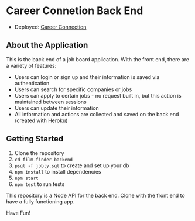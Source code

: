 # Career Connetion Back End

 - Deployed: [Career Connection](http://career-connection.demo.nickweeden.com/)

## About the Application

This is the back end of a job board application. With the front end, there are a variety of features:

 - Users can login or sign up and their information is saved via authentication
 - Users can search for specific companies or jobs
 - Users can apply to certain jobs - no request built in, but this action is maintained between sessions
 - Users can update their information
 - All information and actions are collected and saved on the back end (created with Heroku)

## Getting Started
1. Clone the repository
2. `cd film-finder-backend`
3. `psql -f jobly.sql` to create and set up your db
4. `npm install` to install dependencies
5. `npm start`
6. `npm test` to run tests

This repository is a Node API for the back end. Clone with the front end to have a fully functioning app.

Have Fun!
